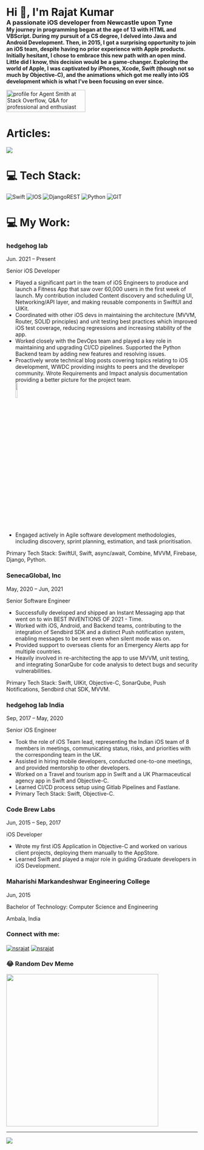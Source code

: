 <div style="text-align: left; user-select: none; cursor: default;">
<h1 style="margin: 0;"">Hi 👋, I'm Rajat Kumar</h1>
<h3 style="margin: 0;">A passionate iOS developer from Newcastle upon Tyne</h3>
<h4 style="margin: 0;">My journey in programming began at the age of 13 with HTML and VBScript. During my pursuit of a CS degree, I delved into Java and Android Development. Then, in 2015, I got a surprising opportunity to join an iOS team, despite having no prior experience with Apple products. Initially hesitant, I chose to embrace this new path with an open mind. Little did I know, this decision would be a game-changer. Exploring the world of Apple, I was captivated by iPhones, Xcode, Swift (though not so much by Objective-C), and the animations which got me really into iOS development which is what I’ve been focusing on ever since.</h4>
</div>

<a href="https://stackoverflow.com/users/6608371/agent-smith"><img src="https://stackoverflow.com/users/flair/6608371.png?theme=dark" width="208" height="58" alt="profile for Agent Smith at Stack Overflow, Q&amp;A for professional and enthusiast programmers" title="profile for Agent Smith at Stack Overflow, Q&amp;A for professional and enthusiast programmers"></a>

# Articles:
<a target="_blank" href="https://medium.com/@nsrajat"><img src="https://github-read-medium-git-main.pahlevikun.vercel.app/latest?username=@nsrajat&limit=2"/></a>



# 💻 Tech Stack:
![Swift](https://img.shields.io/badge/swift-F54A2A?style=for-the-badge&logo=swift&logoColor=white) ![IOS](https://img.shields.io/badge/IOS-%2320232a.svg?style=for-the-badge&logo=apple&logoColor=white) ![DjangoREST](https://img.shields.io/badge/DJANGO-REST-ff1709?style=for-the-badge&logo=django&logoColor=white&color=ff1709&labelColor=gray) ![Python](https://img.shields.io/badge/python-3670A0?style=for-the-badge&logo=python&logoColor=ffdd54) ![GIT](https://img.shields.io/badge/Git-fc6d26?style=for-the-badge&logo=git&logoColor=white)

# 💻 My Work:
<div class="job-description">
    <h3>hedgehog lab</h3>
    <p><span class="duration">Jun. 2021 – Present</span></p>
    <p><span class="position">Senior iOS Developer</span></p>
    <ul>
        <li>Played a significant part in the team of iOS Engineers to produce and launch a Fitness App that saw over 60,000 users in the first week of launch. My contribution included Content discovery and scheduling UI, Networking/API layer, and making reusable components in SwiftUI and UIKit.</li>
        <li>Coordinated with other iOS devs in maintaining the architecture (MVVM, Router, SOLID principles) and unit testing best practices which improved iOS test coverage, reducing regressions and increasing stability of the app.</li>
        <li>Worked closely with the DevOps team and played a key role in maintaining and upgrading CI/CD pipelines. Supported the Python Backend team by adding new features and resolving issues.</li>
        <li>Proactively wrote technical blog posts covering topics relating to iOS development, WWDC providing insights to peers and the developer community. Wrote Requirements and Impact analysis documentation providing a better picture for the project team.</li>
        <a href="https://hedgehoglab.com/how-to-get-started-with-uicollectionviewcompositional-layout/" target="_blank" >
          <img src="https://github.com/rajatkj/rajatkj/assets/14157753/b3ac99d6-0522-46eb-bf9d-b80ac447c787" style="width: 10%; height: 10%;"> </a>
        <li>Engaged actively in Agile software development methodologies, including discovery, sprint planning, estimation, and task prioritisation.</li>
    </ul>
Primary Tech Stack: SwiftUI, Swift, async/await, Combine, MVVM, Firebase, Django, Python.
</div>


<div class="job-description">
    <h3>SenecaGlobal, Inc</h3>
    <p><span class="duration">May, 2020 – Jun, 2021</span></p>
    <p><span class="position">Senior Software Engineer</span></p>
    <ul>
        <li>Successfully developed and shipped an Instant Messaging app that went on to win BEST INVENTIONS OF 2021 - Time.</li>
        <li>Worked with iOS, Android, and Backend teams, contributing to the integration of Sendbird SDK and a distinct Push notification system, enabling messages to be sent even when silent mode was on.</li>
        <li>Provided support to overseas clients for an Emergency Alerts app for multiple countries.</li>
        <li>Heavily involved in re-architecting the app to use MVVM, unit testing, and integrating SonarQube for code analysis to detect bugs and security vulnerabilities.</li>
    </ul>
  Primary Tech Stack: Swift, UIKit, Objective-C, SonarQube, Push Notifications, Sendbird chat SDK, MVVM.
</div>

<!-- hedgehog lab India -->
<div class="job-description">
    <h3>hedgehog lab India</h3>
    <p><span class="duration">Sep, 2017 – May, 2020</span></p>
    <p><span class="position">Senior iOS Engineer</span></p>
    <ul>
        <li>Took the role of iOS Team lead, representing the Indian iOS team of 8 members in meetings, communicating status, risks, and priorities with the corresponding team in the UK.</li>
        <li>Assisted in hiring mobile developers, conducted one-to-one meetings, and provided mentorship to other developers.</li>
        <li>Worked on a Travel and tourism app in Swift and a UK Pharmaceutical agency app in Swift and Objective-C.</li>
        <li>Learned CI/CD process setup using Gitlab Pipelines and Fastlane.</li>
        <li>Primary Tech Stack: Swift, Objective-C.</li>
    </ul>
</div>

<!-- Code Brew Labs -->
<div class="job-description">
    <h3>Code Brew Labs</h3>
    <p><span class="duration">Jun, 2015 – Sep, 2017</span></p>
    <p><span class="position">iOS Developer</span></p>
    <ul>
        <li>Wrote my first iOS Application in Objective-C and worked on various client projects, deploying them manually to the AppStore.</li>
        <li>Learned Swift and played a major role in guiding Graduate developers in iOS Development.</li>
    </ul>
</div>

<!-- Education -->
<div class="education">
    <h3>Maharishi Markandeshwar Engineering College</h3>
    <p><span class="duration">Jun, 2015</span></p>
    <p><span class="degree">Bachelor of Technology: Computer Science and Engineering</span></p>
    <p><span class="location">Ambala, India</span></p>
</div>

<h3 align="left">Connect with me:</h3>
<p align="left">
<a href="www.linkedin.com/in/i-rajat-kumar" target="blank"><img align="center" src="https://img.shields.io/badge/LinkedIn-0077B5?style=for-the-badge&logo=linkedin&logoColor=white" alt="nsrajat" /></a>
<a href="https://instagram.com/nsrajat" target="blank"><img align="center" src="https://img.shields.io/badge/Instagram-E4405F?style=for-the-badge&logo=instagram&logoColor=white" alt="nsrajat" /></a>
</p>


### 😂 Random Dev Meme
<img src='https://randommeme-five.vercel.app/' style="height: 400px;"/>

---
[![](https://visitcount.itsvg.in/api?id=rajatkj&icon=2&color=3)](https://visitcount.itsvg.in)
